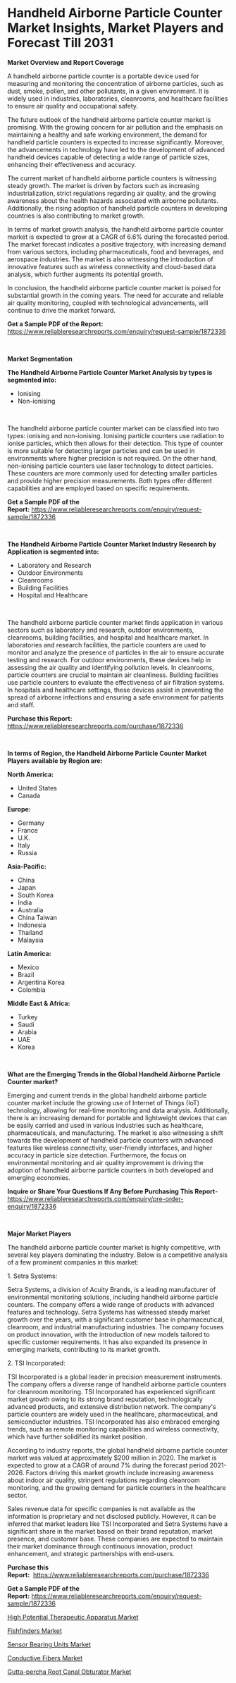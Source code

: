 <p><h1>Handheld Airborne Particle Counter Market Insights, Market Players and Forecast Till 2031</h1></p><p><strong>Market Overview and Report Coverage</strong></p>
<p><p>A handheld airborne particle counter is a portable device used for measuring and monitoring the concentration of airborne particles, such as dust, smoke, pollen, and other pollutants, in a given environment. It is widely used in industries, laboratories, cleanrooms, and healthcare facilities to ensure air quality and occupational safety.</p><p>The future outlook of the handheld airborne particle counter market is promising. With the growing concern for air pollution and the emphasis on maintaining a healthy and safe working environment, the demand for handheld particle counters is expected to increase significantly. Moreover, the advancements in technology have led to the development of advanced handheld devices capable of detecting a wide range of particle sizes, enhancing their effectiveness and accuracy.</p><p>The current market of handheld airborne particle counters is witnessing steady growth. The market is driven by factors such as increasing industrialization, strict regulations regarding air quality, and the growing awareness about the health hazards associated with airborne pollutants. Additionally, the rising adoption of handheld particle counters in developing countries is also contributing to market growth.</p><p>In terms of market growth analysis, the handheld airborne particle counter market is expected to grow at a CAGR of 6.6% during the forecasted period. The market forecast indicates a positive trajectory, with increasing demand from various sectors, including pharmaceuticals, food and beverages, and aerospace industries. The market is also witnessing the introduction of innovative features such as wireless connectivity and cloud-based data analysis, which further augments its potential growth.</p><p>In conclusion, the handheld airborne particle counter market is poised for substantial growth in the coming years. The need for accurate and reliable air quality monitoring, coupled with technological advancements, will continue to drive the market forward.</p></p>
<p><strong>Get a Sample PDF of the Report:</strong> <a href="https://www.reliableresearchreports.com/enquiry/request-sample/1872336">https://www.reliableresearchreports.com/enquiry/request-sample/1872336</a></p>
<p>&nbsp;</p>
<p><strong>Market Segmentation</strong></p>
<p><strong>The Handheld Airborne Particle Counter Market Analysis by types is segmented into:</strong></p>
<p><ul><li>Ionising</li><li>Non-ionising</li></ul></p>
<p>&nbsp;</p>
<p><p>The handheld airborne particle counter market can be classified into two types: ionising and non-ionising. Ionising particle counters use radiation to ionise particles, which then allows for their detection. This type of counter is more suitable for detecting larger particles and can be used in environments where higher precision is not required. On the other hand, non-ionising particle counters use laser technology to detect particles. These counters are more commonly used for detecting smaller particles and provide higher precision measurements. Both types offer different capabilities and are employed based on specific requirements.</p></p>
<p><strong>Get a Sample PDF of the Report:</strong>&nbsp;<a href="https://www.reliableresearchreports.com/enquiry/request-sample/1872336">https://www.reliableresearchreports.com/enquiry/request-sample/1872336</a></p>
<p>&nbsp;</p>
<p><strong>The Handheld Airborne Particle Counter Market Industry Research by Application is segmented into:</strong></p>
<p><ul><li>Laboratory and Research</li><li>Outdoor Environments</li><li>Cleanrooms</li><li>Building Facilities</li><li>Hospital and Healthcare</li></ul></p>
<p>&nbsp;</p>
<p><p>The handheld airborne particle counter market finds application in various sectors such as laboratory and research, outdoor environments, cleanrooms, building facilities, and hospital and healthcare market. In laboratories and research facilities, the particle counters are used to monitor and analyze the presence of particles in the air to ensure accurate testing and research. For outdoor environments, these devices help in assessing the air quality and identifying pollution levels. In cleanrooms, particle counters are crucial to maintain air cleanliness. Building facilities use particle counters to evaluate the effectiveness of air filtration systems. In hospitals and healthcare settings, these devices assist in preventing the spread of airborne infections and ensuring a safe environment for patients and staff.</p></p>
<p><strong>Purchase this Report:</strong>&nbsp; <a href="https://www.reliableresearchreports.com/purchase/1872336">https://www.reliableresearchreports.com/purchase/1872336</a></p>
<p>&nbsp;</p>
<p><strong>In terms of Region, the Handheld Airborne Particle Counter Market Players available by Region are:</strong></p>
<p>
    <p> <strong> North America: </strong>
        <ul>
            <li>United States</li>
            <li>Canada</li>
        </ul>
        </p> 
    <p> <strong> Europe: </strong>
        <ul>
            <li>Germany</li>
            <li>France</li>
            <li>U.K.</li>
            <li>Italy</li>
            <li>Russia</li>
        </ul>
        </p> 
    <p> <strong> Asia-Pacific: </strong>
        <ul>
            <li>China</li>
            <li>Japan</li>
            <li>South Korea</li>
            <li>India</li>
            <li>Australia</li>
            <li>China Taiwan</li>
            <li>Indonesia</li>
            <li>Thailand</li>
            <li>Malaysia</li>
        </ul>
        </p> 
    <p> <strong> Latin America: </strong>
        <ul>
            <li>Mexico</li>
            <li>Brazil</li>
            <li>Argentina Korea</li>
            <li>Colombia</li>
        </ul>
        </p> 
    <p> <strong> Middle East & Africa: </strong>
        <ul>
            <li>Turkey</li>
            <li>Saudi</li>
            <li>Arabia</li>
            <li>UAE</li>
            <li>Korea</li>
        </ul>
    </p>
    </p>
<p>&nbsp;</p>
<p><strong>What are the Emerging Trends in the Global Handheld Airborne Particle Counter market?</strong></p>
<p><p>Emerging and current trends in the global handheld airborne particle counter market include the growing use of Internet of Things (IoT) technology, allowing for real-time monitoring and data analysis. Additionally, there is an increasing demand for portable and lightweight devices that can be easily carried and used in various industries such as healthcare, pharmaceuticals, and manufacturing. The market is also witnessing a shift towards the development of handheld particle counters with advanced features like wireless connectivity, user-friendly interfaces, and higher accuracy in particle size detection. Furthermore, the focus on environmental monitoring and air quality improvement is driving the adoption of handheld airborne particle counters in both developed and emerging economies.</p></p>
<p><strong>Inquire or Share Your Questions If Any Before Purchasing This Report</strong>- <a href="https://www.reliableresearchreports.com/enquiry/pre-order-enquiry/1872336">https://www.reliableresearchreports.com/enquiry/pre-order-enquiry/1872336</a></p>
<p>&nbsp;</p>
<p><strong>Major Market Players</strong></p>
<p><p>The handheld airborne particle counter market is highly competitive, with several key players dominating the industry. Below is a competitive analysis of a few prominent companies in this market:</p><p>1. Setra Systems:</p><p>Setra Systems, a division of Acuity Brands, is a leading manufacturer of environmental monitoring solutions, including handheld airborne particle counters. The company offers a wide range of products with advanced features and technology. Setra Systems has witnessed steady market growth over the years, with a significant customer base in pharmaceutical, cleanroom, and industrial manufacturing industries. The company focuses on product innovation, with the introduction of new models tailored to specific customer requirements. It has also expanded its presence in emerging markets, contributing to its market growth.</p><p>2. TSI Incorporated:</p><p>TSI Incorporated is a global leader in precision measurement instruments. The company offers a diverse range of handheld airborne particle counters for cleanroom monitoring. TSI Incorporated has experienced significant market growth owing to its strong brand reputation, technologically advanced products, and extensive distribution network. The company's particle counters are widely used in the healthcare, pharmaceutical, and semiconductor industries. TSI Incorporated has also embraced emerging trends, such as remote monitoring capabilities and wireless connectivity, which have further solidified its market position.</p><p>According to industry reports, the global handheld airborne particle counter market was valued at approximately $200 million in 2020. The market is expected to grow at a CAGR of around 7% during the forecast period 2021-2026. Factors driving this market growth include increasing awareness about indoor air quality, stringent regulations regarding cleanroom monitoring, and the growing demand for particle counters in the healthcare sector.</p><p>Sales revenue data for specific companies is not available as the information is proprietary and not disclosed publicly. However, it can be inferred that market leaders like TSI Incorporated and Setra Systems have a significant share in the market based on their brand reputation, market presence, and customer base. These companies are expected to maintain their market dominance through continuous innovation, product enhancement, and strategic partnerships with end-users.</p></p>
<p><strong>Purchase this Report:</strong>&nbsp;&nbsp;<a href="https://www.reliableresearchreports.com/purchase/1872336">https://www.reliableresearchreports.com/purchase/1872336</a></p>
<p></p>
<p><strong>Get a Sample PDF of the Report:</strong>&nbsp;<a href="https://www.reliableresearchreports.com/enquiry/request-sample/1872336">https://www.reliableresearchreports.com/enquiry/request-sample/1872336</a></p>
<p><p><a href="https://medium.com/@soledadroob625/high-potential-therapeutic-apparatus-market-trends-forecast-and-competitive-analysis-to-2030-cde62c1815e7">High Potential Therapeutic Apparatus Market</a></p><p><a href="https://github.com/amae102299/Market-Research-Report-List-2/blob/main/fishfinders-market.md">Fishfinders Market</a></p><p><a href="https://github.com/sndrkn/Market-Research-Report-List-2/blob/main/sensor-bearing-units-market.md">Sensor Bearing Units Market</a></p><p><a href="https://www.linkedin.com/pulse/conductive-fibers-market-insights-players-forecast-till-pdywe/">Conductive Fibers Market</a></p><p><a href="https://medium.com/@soledadroob625/gutta-percha-root-canal-obturator-market-competitive-analysis-market-trends-and-forecast-to-2030-e680cc696809">Gutta-percha Root Canal Obturator Market</a></p></p>